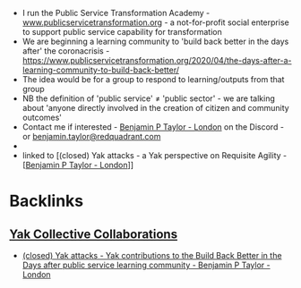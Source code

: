- I run the Public Service Transformation Academy - www.publicservicetransformation.org - a not-for-profit social enterprise to support public service capability for transformation 
- We are beginning a learning community to 'build back better in the days after' the coronacrisis - https://www.publicservicetransformation.org/2020/04/the-days-after-a-learning-community-to-build-back-better/
- The idea would be for a group to respond to learning/outputs from that group
- NB the definition of 'public service' ≠ 'public sector' - we are talking about 'anyone directly involved in the creation of citizen and community outcomes'
- Contact me if interested - [Benjamin P Taylor - London](<Benjamin P Taylor - London.md>) on the Discord - or benjamin.taylor@redquadrant.com
- 
- linked to [(closed) Yak attacks - a Yak perspective on Requisite Agility - [[Benjamin P Taylor - London](<(closed) Yak attacks - a Yak perspective on Requisite Agility - [[Benjamin P Taylor - London.md>)]]

# Backlinks
## [Yak Collective Collaborations](<Yak Collective Collaborations.md>)
- [(closed) Yak attacks - Yak contributions to the Build Back Better in the Days after public service learning community - Benjamin P Taylor - London](<(closed) Yak attacks - Yak contributions to the Build Back Better in the Days after public service learning community - Benjamin P Taylor - London.md>)

